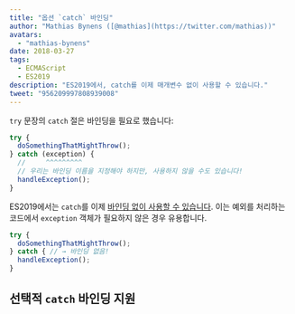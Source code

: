 ```yaml
---
title: "옵션 `catch` 바인딩"
author: "Mathias Bynens ([@mathias](https://twitter.com/mathias))"
avatars: 
  - "mathias-bynens"
date: 2018-03-27
tags: 
  - ECMAScript
  - ES2019
description: "ES2019에서, catch를 이제 매개변수 없이 사용할 수 있습니다."
tweet: "956209997808939008"
---
```

`try` 문장의 `catch` 절은 바인딩을 필요로 했습니다:

```js
try {
  doSomethingThatMightThrow();
} catch (exception) {
  //     ^^^^^^^^^
  // 우리는 바인딩 이름을 지정해야 하지만, 사용하지 않을 수도 있습니다!
  handleException();
}
```

ES2019에서는 `catch`를 이제 [바인딩 없이 사용할 수 있습니다](https://tc39.es/proposal-optional-catch-binding/). 이는 예외를 처리하는 코드에서 `exception` 객체가 필요하지 않은 경우 유용합니다.

```js
try {
  doSomethingThatMightThrow();
} catch { // → 바인딩 없음!
  handleException();
}
```

## 선택적 `catch` 바인딩 지원

<feature-support chrome="66 /blog/v8-release-66#optional-catch-binding"
                 firefox="58 https://bugzilla.mozilla.org/show_bug.cgi?id=1380881"
                 safari="yes https://trac.webkit.org/changeset/220068/webkit"
                 nodejs="10 https://github.com/nodejs/node/blob/master/doc/changelogs/CHANGELOG_V10.md#2018-04-24-version-1000-current-jasnell"
                 babel="yes"></feature-support>

<!--truncate-->